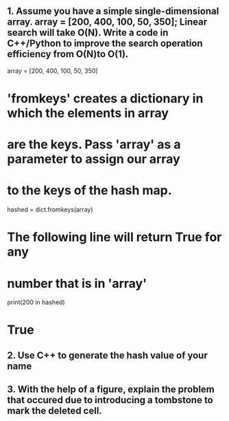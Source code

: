 ## 1. Assume you have a simple single-dimensional array. array = [200, 400, 100, 50, 350]; Linear search will take O(N). Write a code in C++/Python to improve the search operation efficiency from O(N)to O(1).
array = [200, 400, 100, 50, 350]

# 'fromkeys' creates a dictionary in which the elements in array
# are the keys. Pass 'array' as a parameter to assign our array
# to the keys of the hash map.
hashed = dict.fromkeys(array)

# The following line will return True for any
# number that is in 'array'
print(200 in hashed)
# True

## 2. Use C++ to generate the hash value of your name

## 3. With the help of a figure, explain the problem that occured due to introducing a tombstone to mark the deleted cell.
